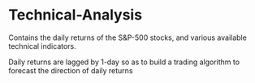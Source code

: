 # Technical-Analysis

Contains the daily returns of the S&P-500 stocks, and various available technical indicators.

Daily returns are lagged by 1-day so as to build a trading algorithm to forecast the direction of daily returns

